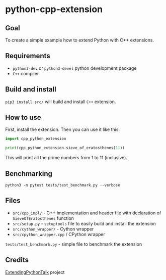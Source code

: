 # python-cpp-extension

## Goal

To create a simple example how to extend Python with C++ extensions.

## Requirements

- `python3-dev` or `python3-devel` python development package
- `C++` compiler

## Build and install

`pip3 install src/` will build and install `C++` extension.

## How to use

First, install the extension. Then you can use it like this:

```python
import cpp_python_extension

print(cpp_python_extension.sieve_of_eratosthenes(11))
```

This will print all the prime numbers from 1 to 11 (inclusive).

## Benchmarking

`python3 -m pytest tests/test_benchmark.py --verbose`

## Files

- `src/cpp_impl/` - C++ implementation and header file with declaration of `SieveOfEratosthenes` function
- `src/setup.py` - `setuptools` file to easily build and install the extension
- `src/cython_wrapper/` - Cython wrapper
- `src/cpython_wrapper.cpp` / CPython wrapper

`tests/test_benchmark.py` - simple file to benchmark the extension

## Credits

[ExtendingPythonTalk](https://github.com/litleleprikon/ExtendingPythonTalk) project
